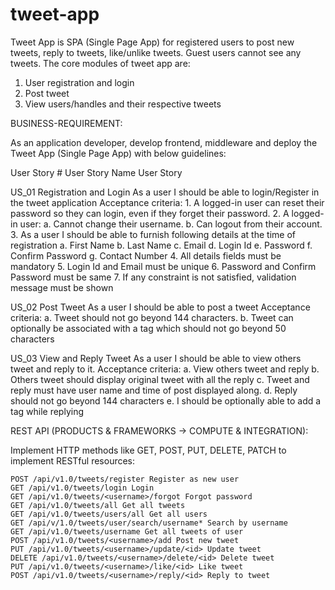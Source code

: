 # tweet-app
Tweet App is SPA (Single Page App) for registered users to post new tweets, reply to tweets, like/unlike tweets.
Guest users cannot see any tweets.
The core modules of tweet app are:

  1. User registration and login
  2. Post tweet
  3. View users/handles and their respective tweets


BUSINESS-REQUIREMENT:

As an application developer, develop frontend, middleware and deploy the Tweet App (Single Page App) with below guidelines:

User Story # User Story Name User Story

US_01 Registration and Login As a user I should be able to login/Register in the tweet application Acceptance criteria: 1. A logged-in user can reset their password so they can login, even if they forget their password. 2. A logged-in user: a. Cannot change their username. b. Can logout from their account. 3. As a user I should be able to furnish following details at the time of registration a. First Name b. Last Name c. Email d. Login Id e. Password f. Confirm Password g. Contact Number 4. All details fields must be mandatory 5. Login Id and Email must be unique 6. Password and Confirm Password must be same 7. If any constraint is not satisfied, validation message must be shown

US_02 Post Tweet As a user I should be able to post a tweet Acceptance criteria: a. Tweet should not go beyond 144 characters. b. Tweet can optionally be associated with a tag which should not go beyond 50 characters

US_03 View and Reply Tweet As a user I should be able to view others tweet and reply to it. Acceptance criteria: a. View others tweet and reply b. Others tweet should display original tweet with all the reply c. Tweet and reply must have user name and time of post displayed along. d. Reply should not go beyond 144 characters e. I should be optionally able to add a tag while replying



REST API (PRODUCTS & FRAMEWORKS -> COMPUTE & INTEGRATION):

 Implement HTTP methods like GET, POST, PUT, DELETE, PATCH to implement RESTful resources:

    POST /api/v1.0/tweets/register Register as new user
    GET /api/v1.0/tweets/login Login
    GET /api/v1.0/tweets/<username>/forgot Forgot password
    GET /api/v1.0/tweets/all Get all tweets
    GET /api/v1.0/tweets/users/all Get all users
    GET /api/v/1.0/tweets/user/search/username* Search by username
    GET /api/v1.0/tweets/username Get all tweets of user
    POST /api/v1.0/tweets/<username>/add Post new tweet
    PUT /api/v1.0/tweets/<username>/update/<id> Update tweet
    DELETE /api/v1.0/tweets/<username>/delete/<id> Delete tweet
    PUT /api/v1.0/tweets/<username>/like/<id> Like tweet
    POST /api/v1.0/tweets/<username>/reply/<id> Reply to tweet

